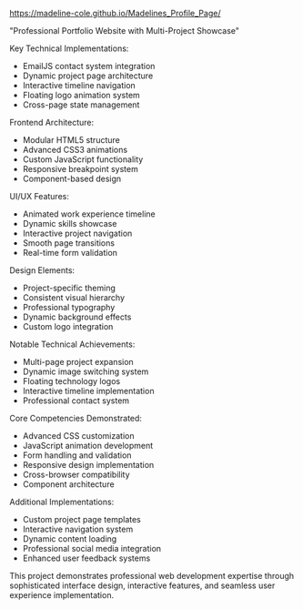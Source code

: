 https://madeline-cole.github.io/Madelines_Profile_Page/

"Professional Portfolio Website with Multi-Project Showcase"

Key Technical Implementations:
- EmailJS contact system integration
- Dynamic project page architecture
- Interactive timeline navigation
- Floating logo animation system
- Cross-page state management

Frontend Architecture:
- Modular HTML5 structure
- Advanced CSS3 animations
- Custom JavaScript functionality
- Responsive breakpoint system
- Component-based design

UI/UX Features:
- Animated work experience timeline
- Dynamic skills showcase
- Interactive project navigation
- Smooth page transitions
- Real-time form validation

Design Elements:
- Project-specific theming
- Consistent visual hierarchy
- Professional typography
- Dynamic background effects
- Custom logo integration

Notable Technical Achievements:
- Multi-page project expansion
- Dynamic image switching system
- Floating technology logos
- Interactive timeline implementation
- Professional contact system

Core Competencies Demonstrated:
- Advanced CSS customization
- JavaScript animation development
- Form handling and validation
- Responsive design implementation
- Cross-browser compatibility
- Component architecture

Additional Implementations:
- Custom project page templates
- Interactive navigation system
- Dynamic content loading
- Professional social media integration
- Enhanced user feedback systems

This project demonstrates professional web development expertise through sophisticated interface design, interactive features, and seamless user experience implementation.

